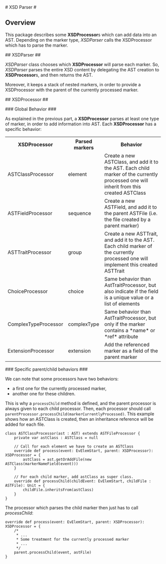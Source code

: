 # XSD Parser #

## Overview ##
This package describes some **XSDProcessor**s which can add data into an AST. Depending on the marker type, *XSDParser* calls the XSDProcessor which has to parse the marker.

## XSDParser ##

*XSDParser* class chooses which **XSDProcessor** will parse each marker. So, *XSDParser* parses the entire XSD content by delegating the AST creation to **XSDProcessor**s, and then returns the AST.

Moreover, it keeps a stack of nested markers, in order to provide a XSDProcessor with the parent of the currently processed marker.

## XSDProcessor ##

### Global Behavior ###

As explained in the previous part, a **XSDProcessor** parses at least one type of marker, in order to add information into AST. Each **XSDProcessor** has a specific behavior:

<table>
	<tr>
		<th>XSDProcessor</th>
		<th>Parsed markers</th>
		<th>Behavior</th>
	</tr>
	<tr>
		<td>ASTClassProcessor</td>
		<td>element</td>
		<td>Create a new ASTClass, and add it to the AST. Each child marker of the currently processed one will inherit from this created ASTClass</td>
	</tr>
	<tr>
		<td>ASTFieldProcessor</td>
		<td>sequence</td>
		<td>Create a new ASTField, and add it to the parent ASTFile (i.e. the file created by a parent marker)</td>
	</tr>
	<tr>
		<td>ASTTraitProcessor</td>
		<td>group</td>
		<td>Create a new ASTTrait, and add it to the AST. Each child marker of the currently processed one will implement this created ASTTrait</td>
	</tr>
	<tr>
		<td>ChoiceProcessor</td>
		<td>choice</td>
		<td>Same behavior than AstTraitProcessor, but also indicate if the field is a unique value or a list of elements</td>
	</tr>
	<tr>
		<td>ComplexTypeProcessor</td>
		<td>complexType</td>
		<td>Same behavior than AstTraitProcessor, but only if the marker contains a *name* or *ref* attribute</td>
	</tr>
	<tr>
		<td>ExtensionProcessor</td>
		<td>extension</td>
		<td>Add the referenced marker as a field of the parent marker</td>
	</tr>
</table>

### Specific parent/child behaviors ###

We can note that some processors have two behaviors:
 * a first one for the currently processed marker,
 * another one for these children.

This is why a `processChild` method is defined, and the parent processor is always given to each child processor. Then, each processor should call `parentProcessor.processChild(markerCurrentlyProcessed)`. This example shows how an ASTClass is created, then an inheritance reference will be added for each file.

	class ASTClassProcessor(ast : AST) extends ASTFileProcessor {
		private var astClass : ASTClass = null
		
		// Call for each element we have to create an ASTClass
		override def process(event: EvElemStart, parent: XSDProcessor): XSDProcessor = {
			astClass = ast.getOrAddFile(new ASTClass(markerNameField(event)))
		}

		// For each child marker, add astClass as super class.
		override def processChild(childEvent: EvElemStart, childFile : ASTFile): Unit = {
			childFile.inheritsFrom(astClass)
		}
	}

The processor which parses the child marker then just has to call *processChild*:

	override def process(event: EvElemStart, parent: XSDProcessor): XSDProcessor = {
	    /*
	     * ...
	     * Some treatment for the currently processed marker
	     * ...
	     */
	    parent.processChild(event, astFile)
  	}
